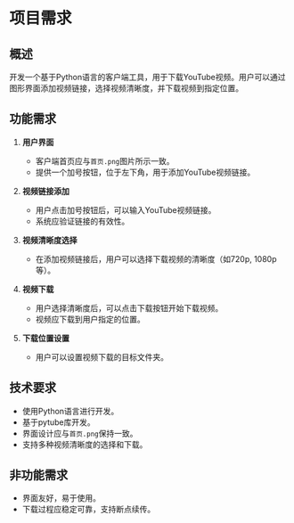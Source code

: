 # 项目需求

## 概述
开发一个基于Python语言的客户端工具，用于下载YouTube视频。用户可以通过图形界面添加视频链接，选择视频清晰度，并下载视频到指定位置。

## 功能需求
1. **用户界面**
   - 客户端首页应与`首页.png`图片所示一致。
   - 提供一个加号按钮，位于左下角，用于添加YouTube视频链接。

2. **视频链接添加**
   - 用户点击加号按钮后，可以输入YouTube视频链接。
   - 系统应验证链接的有效性。

3. **视频清晰度选择**
   - 在添加视频链接后，用户可以选择下载视频的清晰度（如720p, 1080p等）。

4. **视频下载**
   - 用户选择清晰度后，可以点击下载按钮开始下载视频。
   - 视频应下载到用户指定的位置。

5. **下载位置设置**
   - 用户可以设置视频下载的目标文件夹。

## 技术要求
- 使用Python语言进行开发。
- 基于pytube库开发。
- 界面设计应与`首页.png`保持一致。
- 支持多种视频清晰度的选择和下载。

## 非功能需求
- 界面友好，易于使用。
- 下载过程应稳定可靠，支持断点续传。
